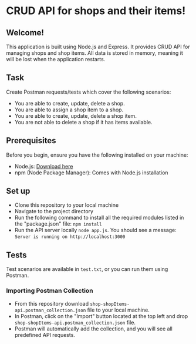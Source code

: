 
# CRUD API for shops and their items!

## Welcome!

This application is built using Node.js and Express. It provides CRUD API for managing shops and shop items. All data is stored in memory, meaning it will be lost when the application restarts.
 
## Task

Create Postman requests/tests which cover the following scenarios:

- You are able to create, update, delete a shop.
- You are able to assign a shop item to a shop.
- You are able to create, update, delete a shop item.
- You are not able to delete a shop if it has items available.

## Prerequisites

Before you begin, ensure you have the following installed on your machine:

- Node.js: [Download here](https://nodejs.org/)
- npm (Node Package Manager): Comes with Node.js installation

## Set up

- Clone this repository to your local machine
- Navigate to the project directory
- Run the following command to install all the required modules listed in the "package.json" file: `npm install` 
- Run the API server locally `node app.js`. You should see a message: `Server is running on http://localhost:3000`

## Tests

Test scenarios are available in `test.txt`, or you can run them using Postman.

### Importing Postman Collection

- From this repository download `shop-shopItems-api.postman_collection.json` file to your local machine.
- In Postman, click on the "Import" button located at the top left and drop `shop-shopItems-api.postman_collection.json` file.
- Postman will automatically add the collection, and you will see all predefined API requests.
